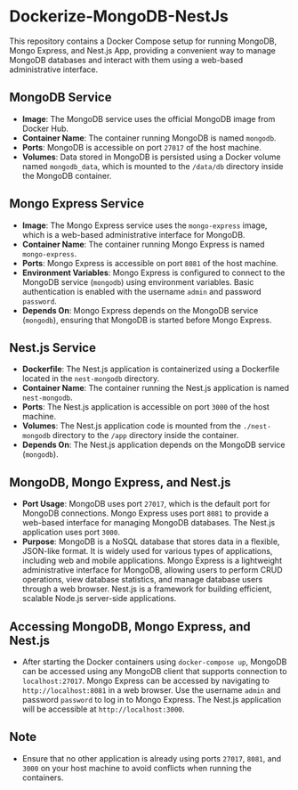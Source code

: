 # Dockerize-MongoDB-NestJs

This repository contains a Docker Compose setup for running MongoDB, Mongo Express, and Nest.js App, providing a convenient way to manage MongoDB databases and interact with them using a web-based administrative interface.

## MongoDB Service

- **Image**: The MongoDB service uses the official MongoDB image from Docker Hub.
- **Container Name**: The container running MongoDB is named `mongodb`.
- **Ports**: MongoDB is accessible on port `27017` of the host machine.
- **Volumes**: Data stored in MongoDB is persisted using a Docker volume named `mongodb_data`, which is mounted to the `/data/db` directory inside the MongoDB container.

## Mongo Express Service

- **Image**: The Mongo Express service uses the `mongo-express` image, which is a web-based administrative interface for MongoDB.
- **Container Name**: The container running Mongo Express is named `mongo-express`.
- **Ports**: Mongo Express is accessible on port `8081` of the host machine.
- **Environment Variables**: Mongo Express is configured to connect to the MongoDB service (`mongodb`) using environment variables. Basic authentication is enabled with the username `admin` and password `password`.
- **Depends On**: Mongo Express depends on the MongoDB service (`mongodb`), ensuring that MongoDB is started before Mongo Express.

## Nest.js Service

- **Dockerfile**: The Nest.js application is containerized using a Dockerfile located in the `nest-mongodb` directory.
- **Container Name**: The container running the Nest.js application is named `nest-mongodb`.
- **Ports**: The Nest.js application is accessible on port `3000` of the host machine.
- **Volumes**: The Nest.js application code is mounted from the `./nest-mongodb` directory to the `/app` directory inside the container.
- **Depends On**: The Nest.js application depends on the MongoDB service (`mongodb`).

## MongoDB, Mongo Express, and Nest.js

- **Port Usage**: MongoDB uses port `27017`, which is the default port for MongoDB connections. Mongo Express uses port `8081` to provide a web-based interface for managing MongoDB databases. The Nest.js application uses port `3000`.
- **Purpose**: MongoDB is a NoSQL database that stores data in a flexible, JSON-like format. It is widely used for various types of applications, including web and mobile applications. Mongo Express is a lightweight administrative interface for MongoDB, allowing users to perform CRUD operations, view database statistics, and manage database users through a web browser. Nest.js is a framework for building efficient, scalable Node.js server-side applications.

## Accessing MongoDB, Mongo Express, and Nest.js

- After starting the Docker containers using `docker-compose up`, MongoDB can be accessed using any MongoDB client that supports connection to `localhost:27017`. Mongo Express can be accessed by navigating to `http://localhost:8081` in a web browser. Use the username `admin` and password `password` to log in to Mongo Express. The Nest.js application will be accessible at `http://localhost:3000`.

## Note

- Ensure that no other application is already using ports `27017`, `8081`, and `3000` on your host machine to avoid conflicts when running the containers.
